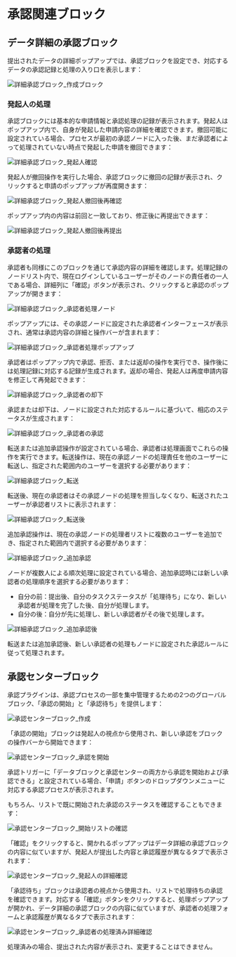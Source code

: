 # 承認関連ブロック

## データ詳細の承認ブロック

提出されたデータの詳細ポップアップでは、承認ブロックを設定でき、対応するデータの承認記録と処理の入り口を表示します：

![詳細承認ブロック_作成ブロック](https://static-docs.nocobase.com/6b40f47474609d1dfd33618d80228189.png)

### 発起人の処理

承認ブロックには基本的な申請情報と承認処理の記録が表示されます。発起人はポップアップ内で、自身が発起した申請内容の詳細を確認できます。撤回可能に設定されている場合、プロセスが最初の承認ノードに入った後、まだ承認者によって処理されていない時点で発起した申請を撤回できます：

![詳細承認ブロック_発起人確認](https://static-docs.nocobase.com/5c7d4a6dca8de820d154487e41808c2a.png)

発起人が撤回操作を実行した場合、承認ブロックに撤回の記録が表示され、クリックすると申請のポップアップが再度開きます：

![詳細承認ブロック_発起人撤回後再確認](https://static-docs.nocobase.com/df52cb5203c1fd0a2f7af1757fbf6ecd.png)

ポップアップ内の内容は前回と一致しており、修正後に再提出できます：

![詳細承認ブロック_発起人撤回後再提出](https://static-docs.nocobase.com/4b3a6119e9871760d2dbdc8a2a75ff2c.png)

### 承認者の処理

承認者も同様にこのブロックを通じて承認内容の詳細を確認します。処理記録のノードリスト内で、現在ログインしているユーザーがそのノードの責任者の一人である場合、詳細列に「確認」ボタンが表示され、クリックすると承認のポップアップが開きます：

![詳細承認ブロック_承認者処理ノード](https://static-docs.nocobase.com/b160090482823ff5dc87592d0d5cedec.png)

ポップアップには、その承認ノードに設定された承認者インターフェースが表示され、通常は承認内容の詳細と操作バーが含まれます：

![詳細承認ブロック_承認者処理ポップアップ](https://static-docs.nocobase.com/26acffffd314e86a658334ae9bef9d9b.png)

承認者はポップアップ内で承認、拒否、または返却の操作を実行でき、操作後には処理記録に対応する記録が生成されます。返却の場合、発起人は再度申請内容を修正して再発起できます：

![詳細承認ブロック_承認者の却下](https://static-docs.nocobase.com/5da879b24923ed25c31be658636ada64.png)

承認または却下は、ノードに設定された対応するルールに基づいて、相応のステータスが生成されます：

![詳細承認ブロック_承認者の承認](https://static-docs.nocobase.com/b020b1f82fce7c27b905ecf0b4c0046d.png)

<!--
承認者が編集可能なフィールドが設定されている場合、承認者は処理画面で対応するフィールドの値を変更できます：

![詳細承認ブロック_承認者のフィールド変更](https://static-docs.nocobase.com/20241226233753.png)

承認者が処理を提出すると、変更内容が一緒に提出され、承認申請のデータ内容が更新されます。
-->

転送または追加承認操作が設定されている場合、承認者は処理画面でこれらの操作を実行できます。転送操作は、現在の承認ノードの処理責任を他のユーザーに転送し、指定された範囲内のユーザーを選択する必要があります：

![詳細承認ブロック_転送](https://static-docs.nocobase.com/20241226235129.png)

転送後、現在の承認者はその承認ノードの処理を担当しなくなり、転送されたユーザーが承認者リストに表示されます：

![詳細承認ブロック_転送後](https://static-docs.nocobase.com/20241226235334.png)

追加承認操作は、現在の承認ノードの処理者リストに複数のユーザーを追加でき、指定された範囲内で選択する必要があります：

![詳細承認ブロック_追加承認](https://static-docs.nocobase.com/20241226235556.png)

ノードが複数人による順次処理に設定されている場合、追加承認時には新しい承認者の処理順序を選択する必要があります：

* 自分の前：提出後、自分のタスクステータスが「処理待ち」になり、新しい承認者が処理を完了した後、自分が処理します。
* 自分の後：自分が先に処理し、新しい承認者がその後で処理します。

![詳細承認ブロック_追加承認後](https://static-docs.nocobase.com/20241227000005.png)

転送または追加承認後、新しい承認者の処理もノードに設定された承認ルールに従って処理されます。

## 承認センターブロック

承認プラグインは、承認プロセスの一部を集中管理するための2つのグローバルブロック、「承認の開始」と「承認待ち」を提供します：

![承認センターブロック_作成](https://static-docs.nocobase.com/fb3957320f082159f6f1f908937894b6.png)

「承認の開始」ブロックは発起人の視点から使用され、新しい承認をブロックの操作バーから開始できます：

![承認センターブロック_承認を開始](https://static-docs.nocobase.com/a888630f892f15882eb1ec6b8826c528.png)

承認トリガーに「データブロックと承認センターの両方から承認を開始および承認できる」と設定されている場合、「申請」ボタンのドロップダウンメニューに対応する承認プロセスが表示されます。

もちろん、リストで既に開始された承認のステータスを確認することもできます：

![承認センターブロック_開始リストの確認](https://static-docs.nocobase.com/4379ff809ae6a545dccab434cf6a6cfb.png)

「確認」をクリックすると、開かれるポップアップはデータ詳細の承認ブロックの内容に似ていますが、発起人が提出した内容と承認履歴が異なるタブで表示されます：

![承認センターブロック_発起人の詳細確認](https://static-docs.nocobase.com/234edf3af9a3fb9e3c7aa820c3befd66.png)

「承認待ち」ブロックは承認者の視点から使用され、リストで処理待ちの承認を確認できます。対応する「確認」ボタンをクリックすると、処理ポップアップが開かれ、データ詳細の承認ブロックの内容に似ていますが、承認者の処理フォームと承認履歴が異なるタブで表示されます：

![承認センターブロック_承認者の処理済み詳細確認](https://static-docs.nocobase.com/bc425bd18837d6a918c609849c38da5d.png)

処理済みの場合、提出された内容が表示され、変更することはできません。
